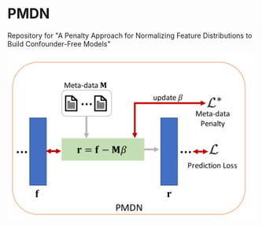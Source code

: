 # PMDN
Repository for "A Penalty Approach for Normalizing Feature Distributions to Build Confounder-Free Models"

<img src="figures/PMDN_diagram.png" width="600">